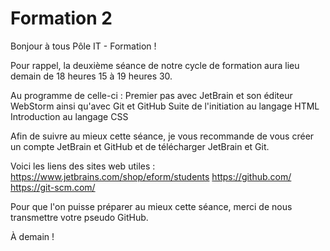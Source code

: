 # Formation 2

Bonjour à tous Pôle IT - Formation !

 

Pour rappel, la deuxième séance de notre cycle de formation aura lieu demain de 18 heures 15 à 19 heures 30.

 

Au programme de celle-ci :
    Premier pas avec JetBrain et son éditeur WebStorm ainsi qu'avec Git et GitHub
    Suite de l'initiation au langage HTML
    Introduction au langage CSS

 

Afin de suivre au mieux cette séance, je vous recommande de vous créer un compte JetBrain et GitHub et de télécharger JetBrain et Git.

 

Voici les liens des sites web utiles : 
    https://www.jetbrains.com/shop/eform/students
    https://github.com/
    https://git-scm.com/

 

Pour que l'on puisse préparer au mieux cette séance, merci de nous transmettre votre pseudo GitHub.

 

À demain !
